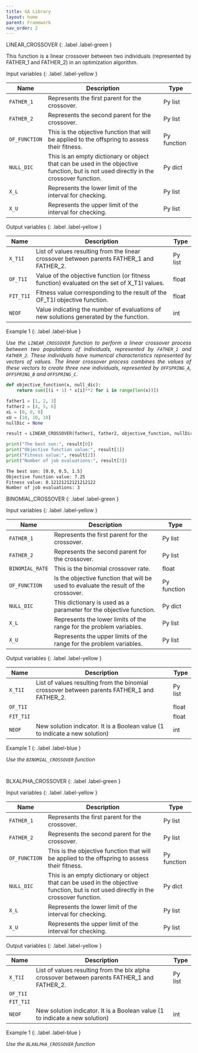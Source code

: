 ```yaml
---
title: GA Library
layout: home
parent: Framework
nav_order: 2
---
```


<!--Don't delete ths script-->
<script src = "https://polyfill.io/v3/polyfill.min.js?features=es6"></script>
<script id = "MathJax-script" async src="https://cdn.jsdelivr.net/npm/mathjax@3/es5/tex-mml-chtml.js"></script>
<!--Don't delete ths script-->

LINEAR_CROSSOVER
{: .label .label-green }

<p align = "justify">This function is a linear crossover between two individuals (represented by FATHER_1 and FATHER_2) in an optimization algorithm. </p>

Input variables
{: .label .label-yellow }

<table style = "width:100%">
   <thead>
     <tr>
       <th>Name</th>
       <th>Description</th>
       <th>Type</th>
     </tr>
   </thead>
   <tr>
       <td><code>FATHER_1</code></td>
       <td>Represents the first parent for the crossover.</td>
       <td>Py list</td>
   </tr>
   <tr>
       <td><code>FATHER_2</code></td>
       <td>Represents the second parent for the crossover.</td>
       <td>Py list</td>
   </tr> 
   <tr>
       <td><code>OF_FUNCTION</code></td>
       <td>This is the objective function that will be applied to the offspring to assess their fitness.</td>
       <td>Py function</td>
   </tr> 
   <tr>
       <td><code>NULL_DIC</code></td>
       <td> This is an empty dictionary or object that can be used in the objective function, but is not used directly in the crossover function.</td>
       <td>Py dict</td>
   </tr>   
   <tr>
       <td><code>X_L</code></td>
       <td>Represents the lower limit of the interval for checking.</td>
       <td>Py list</td>
   </tr>
   <tr>
       <td><code>X_U</code></td>
       <td>Represents the upper limit of the interval for checking.</td>
       <td>Py list</td>
   </tr>
</table>

Output variables
{: .label .label-yellow }

<table style = "width:100%">
   <thead>
     <tr>
       <th>Name</th>
       <th>Description</th>
       <th>Type</th>
     </tr>
   </thead>
   <tr>
       <td><code>X_T1I</code></td>
       <td>List of values resulting from the linear crossover between parents FATHER_1 and FATHER_2.</td>
       <td>Py list</td>
   </tr>
   <tr>
       <td><code>OF_T1I</code></td>
       <td>Value of the objective function (or fitness function) evaluated on the set of X_T1I values.</td>
       <td>float</td>
   </tr>
   <tr>
       <td><code>FIT_T1I</code></td>
       <td>Fitness value corresponding to the result of the OF_T1I objective function.</td>
       <td>float</td>
   </tr>
   <tr>
       <td><code>NEOF</code></td>
       <td>Value indicating the number of evaluations of new solutions generated by the function.</td>
       <td>int</td>
   </tr>
</table>

Example 1
{: .label .label-blue }

<p align = "justify">
 <i>
    Use the <code>LINEAR_CROSSOVER</code> function to perform a linear crossover process between two populations of individuals, represented by <code>FATHER_1</code> and <code>FATHER_2</code>. These individuals have numerical characteristics represented by vectors of values. The linear crossover process combines the values of these vectors to create three new individuals, represented by <code>OFFSPRING_A</code>, <code>OFFSPRING_B</code> and <code>OFFSPRING_C</code>.
 </i>
</p>

```python
def objective_function(x, null_dic):
    return sum([(i + 1) * x[i]**2 for i in range(len(x))])

father1 = [1, 2, 3]
father2 = [4, 5, 6]
xL = [0, 0, 0]
xU = [10, 10, 10]
nullDic = None

result = LINEAR_CROSSOVER(father1, father2, objective_function, nullDic, xL, xU)

print("The best son:", result[0])
print("Objective function value:", result[1])
print("Fitness value:", result[2])
print("Number of job evaluations:", result[3])
```

```bash
The best son: [0.0, 0.5, 1.5]
Objective function value: 7.25
Fitness value: 0.12121212121212122
Number of job evaluations: 3
```

BINOMIAL_CROSSOVER
{: .label .label-green }

<p align = "justify"></p>

Input variables
{: .label .label-yellow }

<table style = "width:100%">
   <thead>
     <tr>
       <th>Name</th>
       <th>Description</th>
       <th>Type</th>
     </tr>
   </thead>
   <tr>
       <td><code>FATHER_1</code></td>
       <td>Represents the first parent for the crossover.</td>
       <td>Py list</td>
   </tr>
   <tr>
       <td><code>FATHER_2</code></td>
       <td>Represents the second parent for the crossover.</td>
       <td>Py list</td>
   </tr> 
   <tr>
       <td><code>BINOMIAL_RATE</code></td>
       <td> This is the binomial crossover rate.</td>
       <td>float</td>
   </tr> 
   <tr>
       <td><code>OF_FUNCTION</code></td>
       <td>Is the objective function that will be used to evaluate the result of the crossover.</td>
       <td>Py function</td>
   </tr> 
   <tr>
       <td><code>NULL_DIC</code></td>
       <td>This dictionary is used as a parameter for the objective function.</td>
       <td>Py dict</td>
   </tr>   
   <tr>
       <td><code>X_L</code></td>
       <td>Represents the lower limits of the range for the problem variables.</td>
       <td>Py list</td>
   </tr>
   <tr>
       <td><code>X_U</code></td>
       <td>Represents the upper limits of the range for the problem variables.</td>
       <td>Py list</td>
   </tr>
</table>

Output variables
{: .label .label-yellow }

<table style = "width:100%">
   <thead>
     <tr>
       <th>Name</th>
       <th>Description</th>
       <th>Type</th>
     </tr>
   </thead>
   <tr>
       <td><code>X_T1I</code></td>
       <td>List of values resulting from the binomial crossover between parents FATHER_1 and FATHER_2.</td>
       <td>Py list</td>
   </tr>
   <tr>
       <td><code>OF_T1I</code></td>
       <td></td>
       <td>float</td>
   </tr>
   <tr>
       <td><code>FIT_T1I</code></td>
       <td></td>
       <td>float</td>
   </tr>
   <tr>
       <td><code>NEOF</code></td>
       <td>New solution indicator. It is a Boolean value (1 to indicate a new solution)</td>
       <td>int</td>
   </tr>
</table>

Example 1
{: .label .label-blue }

<p align = "justify">
 <i>
   Use the <code>BINOMIAL_CROSSOVER</code> function

 </i>
</p>

```python


```

```bash


```

BLXALPHA_CROSSOVER
{: .label .label-green }

<p align = "justify"></p>

Input variables
{: .label .label-yellow }

<table style = "width:100%">
   <thead>
     <tr>
       <th>Name</th>
       <th>Description</th>
       <th>Type</th>
     </tr>
   </thead>
   <tr>
       <td><code>FATHER_1</code></td>
       <td>Represents the first parent for the crossover.</td>
       <td>Py list</td>
   </tr>
   <tr>
       <td><code>FATHER_2</code></td>
       <td>Represents the second parent for the crossover.</td>
       <td>Py list</td>
   </tr> 
   <tr>
       <td><code>OF_FUNCTION</code></td>
       <td>This is the objective function that will be applied to the offspring to assess their fitness.</td>
       <td>Py function</td>
   </tr> 
   <tr>
       <td><code>NULL_DIC</code></td>
       <td> This is an empty dictionary or object that can be used in the objective function, but is not used directly in the crossover function.</td>
       <td>Py dict</td>
   </tr>   
   <tr>
       <td><code>X_L</code></td>
       <td>Represents the lower limit of the interval for checking.</td>
       <td>Py list</td>
   </tr>
   <tr>
       <td><code>X_U</code></td>
       <td>Represents the upper limit of the interval for checking.</td>
       <td>Py list</td>
   </tr>
</table>

Output variables
{: .label .label-yellow }

<table style = "width:100%">
   <thead>
     <tr>
       <th>Name</th>
       <th>Description</th>
       <th>Type</th>
     </tr>
   </thead>
   <tr>
       <td><code>X_T1I</code></td>
       <td>List of values resulting from the blx alpha crossover between parents FATHER_1 and FATHER_2.</td>
       <td>Py list</td>
   </tr>
   <tr>
       <td><code>OF_T1I</code></td>
       <td></td>
       <td></td>
   </tr>
   <tr>
       <td><code>FIT_T1I</code></td>
       <td></td>
       <td></td>
   </tr>
   <tr>
       <td><code>NEOF</code></td>
       <td>New solution indicator. It is a Boolean value (1 to indicate a new solution)</td>
       <td>int</td>
   </tr>
</table>

Example 1
{: .label .label-blue }

<p align = "justify">
 <i>
   Use the <code>BLXALPHA_CROSSOVER</code> function

 </i>
</p>

```python


```

```bash


```
